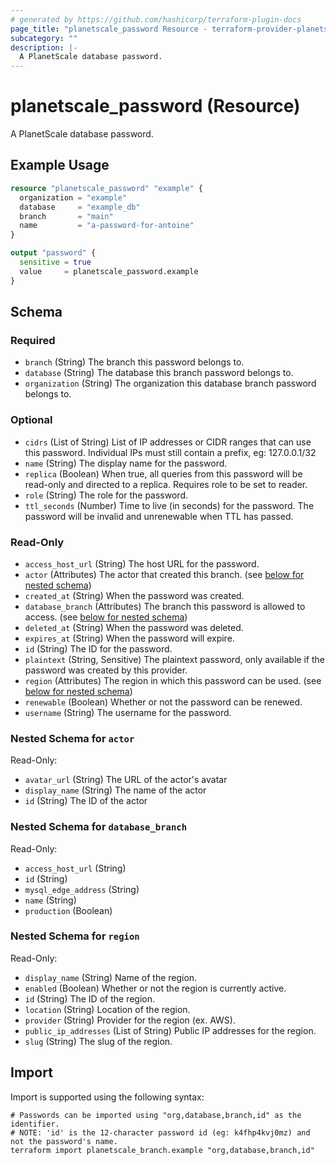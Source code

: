 ```yaml
---
# generated by https://github.com/hashicorp/terraform-plugin-docs
page_title: "planetscale_password Resource - terraform-provider-planetscale"
subcategory: ""
description: |-
  A PlanetScale database password.
---
```


# planetscale_password (Resource)

A PlanetScale database password.

## Example Usage

```terraform
resource "planetscale_password" "example" {
  organization = "example"
  database     = "example_db"
  branch       = "main"
  name         = "a-password-for-antoine"
}

output "password" {
  sensitive = true
  value     = planetscale_password.example
}
```

<!-- schema generated by tfplugindocs -->
## Schema

### Required

- `branch` (String) The branch this password belongs to.
- `database` (String) The database this branch password belongs to.
- `organization` (String) The organization this database branch password belongs to.

### Optional

- `cidrs` (List of String) List of IP addresses or CIDR ranges that can use this password. Individual IPs must still contain a prefix, eg: 127.0.0.1/32
- `name` (String) The display name for the password.
- `replica` (Boolean) When true, all queries from this password will be read-only and directed to a replica. Requires role to be set to reader.
- `role` (String) The role for the password.
- `ttl_seconds` (Number) Time to live (in seconds) for the password. The password will be invalid and unrenewable when TTL has passed.

### Read-Only

- `access_host_url` (String) The host URL for the password.
- `actor` (Attributes) The actor that created this branch. (see [below for nested schema](#nestedatt--actor))
- `created_at` (String) When the password was created.
- `database_branch` (Attributes) The branch this password is allowed to access. (see [below for nested schema](#nestedatt--database_branch))
- `deleted_at` (String) When the password was deleted.
- `expires_at` (String) When the password will expire.
- `id` (String) The ID for the password.
- `plaintext` (String, Sensitive) The plaintext password, only available if the password was created by this provider.
- `region` (Attributes) The region in which this password can be used. (see [below for nested schema](#nestedatt--region))
- `renewable` (Boolean) Whether or not the password can be renewed.
- `username` (String) The username for the password.

<a id="nestedatt--actor"></a>
### Nested Schema for `actor`

Read-Only:

- `avatar_url` (String) The URL of the actor's avatar
- `display_name` (String) The name of the actor
- `id` (String) The ID of the actor


<a id="nestedatt--database_branch"></a>
### Nested Schema for `database_branch`

Read-Only:

- `access_host_url` (String)
- `id` (String)
- `mysql_edge_address` (String)
- `name` (String)
- `production` (Boolean)


<a id="nestedatt--region"></a>
### Nested Schema for `region`

Read-Only:

- `display_name` (String) Name of the region.
- `enabled` (Boolean) Whether or not the region is currently active.
- `id` (String) The ID of the region.
- `location` (String) Location of the region.
- `provider` (String) Provider for the region (ex. AWS).
- `public_ip_addresses` (List of String) Public IP addresses for the region.
- `slug` (String) The slug of the region.

## Import

Import is supported using the following syntax:

```shell
# Passwords can be imported using "org,database,branch,id" as the identifier.
# NOTE: 'id' is the 12-character password id (eg: k4fhp4kvj0mz) and not the password's name.
terraform import planetscale_branch.example "org,database,branch,id"
```
